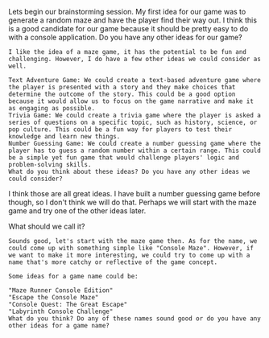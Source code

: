 Lets begin our brainstorming session.  My first idea for our game was to generate a random maze and have the player find their way out.  I think this is a good candidate for our game because it should be pretty easy to do with a console application.  Do you have any other ideas for our game?
```
I like the idea of a maze game, it has the potential to be fun and challenging. However, I do have a few other ideas we could consider as well.

Text Adventure Game: We could create a text-based adventure game where the player is presented with a story and they make choices that determine the outcome of the story. This could be a good option because it would allow us to focus on the game narrative and make it as engaging as possible.
Trivia Game: We could create a trivia game where the player is asked a series of questions on a specific topic, such as history, science, or pop culture. This could be a fun way for players to test their knowledge and learn new things.
Number Guessing Game: We could create a number guessing game where the player has to guess a random number within a certain range. This could be a simple yet fun game that would challenge players' logic and problem-solving skills.
What do you think about these ideas? Do you have any other ideas we could consider?
```

I think those are all great ideas.  I have built a number guessing game before though, so I don't think we will do that.  Perhaps we will start with the maze game and try one of the other ideas later.  

What should we call it?
```
Sounds good, let's start with the maze game then. As for the name, we could come up with something simple like "Console Maze". However, if we want to make it more interesting, we could try to come up with a name that's more catchy or reflective of the game concept.

Some ideas for a game name could be:

"Maze Runner Console Edition"
"Escape the Console Maze"
"Console Quest: The Great Escape"
"Labyrinth Console Challenge"
What do you think? Do any of these names sound good or do you have any other ideas for a game name?
```